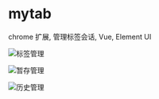 # mytab

chrome 扩展, 管理标签会话, Vue, Element UI

![标签管理](screen/page1.png)

![暂存管理](screen/page2.png)

![历史管理](screen/page3.png)
